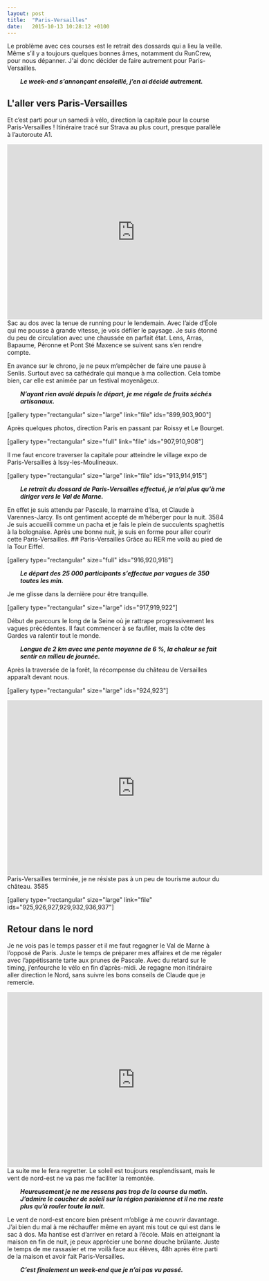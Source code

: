 ```yaml
---
layout: post
title:  "Paris-Versailles"
date:   2015-10-13 10:28:12 +0100
---
```

Le problème avec ces courses est le retrait des dossards qui a lieu la veille.
Même s’il y a toujours quelques bonnes âmes, notamment du RunCrew, pour nous dépanner. J'ai donc décider de faire autrement pour Paris-Versailles.
<p style="padding-left: 30px;"><em><strong>Le week-end s’annonçant ensoleillé, j’en ai décidé autrement.</strong></em></p>

## L'aller vers Paris-Versailles
Et c’est parti pour un samedi à vélo, direction la capitale pour la course Paris-Versailles !
Itinéraire tracé sur Strava au plus court, presque parallèle à l’autoroute A1.

<center><iframe src="https://www.strava.com/activities/402503414/embed/51cb240be1674bd68e07a2aaa8012d08943262ba" width="590" height="405" frameborder="0" scrolling="no"></iframe></center>Sac au dos avec la tenue de running pour le lendemain.
Avec l’aide d’Éole qui me pousse à grande vitesse, je vois défiler le paysage.
Je suis étonné du peu de circulation avec une chaussée en parfait état.
Lens, Arras, Bapaume, Péronne et Pont Sté Maxence se suivent sans s’en rendre compte.

En avance sur le chrono, je ne peux m’empêcher de faire une pause à Senlis.
Surtout avec sa cathédrale qui manque à ma collection.
Cela tombe bien, car elle est animée par un festival moyenâgeux.
<p style="padding-left: 30px;"><em><strong>N’ayant rien avalé depuis le départ, je me régale de fruits séchés artisanaux.</strong></em></p>
[gallery type="rectangular" size="large" link="file" ids="899,903,900"]

Après quelques photos, direction Paris en passant par Roissy et Le Bourget.

[gallery type="rectangular" size="full" link="file" ids="907,910,908"]

Il me faut encore traverser la capitale pour atteindre le village expo de Paris-Versailles à Issy-les-Moulineaux.

[gallery type="rectangular" size="large" link="file" ids="913,914,915"]
<p style="padding-left: 30px;"><em><strong>Le retrait du dossard de Paris-Versailles effectué, je n’ai plus qu’à me diriger vers le Val de Marne.</strong></em></p>
En effet je suis attendu par Pascale, la marraine d’Isa, et Claude à Varennes-Jarcy.
Ils ont gentiment accepté de m’héberger pour la nuit.
3584
Je suis accueilli comme un pacha et je fais le plein de succulents spaghettis à la bolognaise.
Après une bonne nuit, je suis en forme pour aller courir cette Paris-Versailles.
## Paris-Versailles
Grâce au RER me voilà au pied de la Tour Eiffel.

[gallery type="rectangular" size="full" ids="916,920,918"]
<p style="padding-left: 30px;"><em><strong>Le départ des 25 000 participants s’effectue par vagues de 350 toutes les min.</strong></em></p>
Je me glisse dans la dernière pour être tranquille.

[gallery type="rectangular" size="large" ids="917,919,922"]

Début de parcours le long de la Seine où je rattrape progressivement les vagues précédentes.
Il faut commencer à se faufiler, mais la côte des Gardes va ralentir tout le monde.
<p style="padding-left: 30px;"><em><strong>Longue de 2 km avec une pente moyenne de 6 %, la chaleur se fait sentir en milieu de journée.</strong></em></p>
Après la traversée de la forêt, la récompense du château de Versailles apparaît devant nous.

[gallery type="rectangular" size="large" ids="924,923"]

<center><iframe src="https://www.strava.com/activities/402507713/embed/45d1fefb6ac497012f159a6637d75b7d26da9461" width="590" height="405" frameborder="0" scrolling="no" data-mce-fragment="1"></iframe></center>Paris-Versailles terminée, je ne résiste pas à un peu de tourisme autour du château.
3585




[gallery type="rectangular" size="large" link="file" ids="925,926,927,929,932,936,937"]
## Retour dans le nord
Je ne vois pas le temps passer et il me faut regagner le Val de Marne à l’opposé de Paris.
Juste le temps de préparer mes affaires et de me régaler avec l’appétissante tarte aux prunes de Pascale.
Avec du retard sur le timing, j’enfourche le vélo en fin d’après-midi.
Je regagne mon itinéraire aller direction le Nord, sans suivre les bons conseils de Claude que je remercie.

<center><iframe src="https://www.strava.com/activities/402505409/embed/f821024859c11c699197a908915da39d23d3b853" width="590" height="405" frameborder="0" scrolling="no" data-mce-fragment="1"></iframe></center>La suite me le fera regretter.
Le soleil est toujours resplendissant, mais le vent de nord-est ne va pas me faciliter la remontée.
<p style="padding-left: 30px;"><em><strong>Heureusement je ne me ressens pas trop de la course du matin.</strong></em>
<em><strong> J’admire le coucher de soleil sur la région parisienne et il ne me reste plus qu’à rouler toute la nuit.</strong></em></p>
Le vent de nord-est encore bien présent m’oblige à me couvrir davantage.
J’ai bien du mal à me réchauffer même en ayant mis tout ce qui est dans le sac à dos.
Ma hantise est d’arriver en retard à l’école.
Mais en atteignant la maison en fin de nuit, je peux apprécier une bonne douche brûlante.
Juste le temps de me rassasier et me voilà face aux élèves, 48h après être parti de la maison et avoir fait Paris-Versailles.
<p style="padding-left: 30px;"><em><strong>C’est finalement un week-end que je n’ai pas vu passé.</strong></em></p>